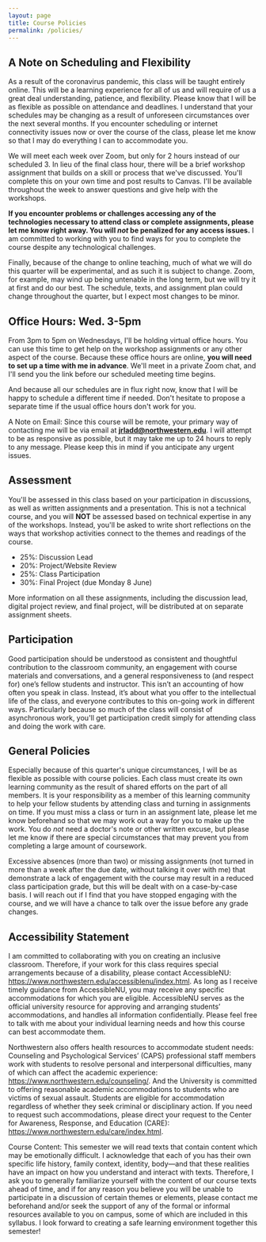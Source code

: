 ```yaml
---
layout: page
title: Course Policies
permalink: /policies/
---
```


## A Note on Scheduling and Flexibility

As a result of the coronavirus pandemic, this class will be taught entirely online. This will be a learning experience for all of us and will require of us a great deal understanding, patience, and flexibility. Please know that I will be as flexible as possible on attendance and deadlines. I understand that your schedules may be changing as a result of unforeseen circumstances over the next several months. If you encounter scheduling or internet connectivity issues now or over the course of the class, please let me know so that I may do everything I can to accommodate you.

We will meet each week over Zoom, but only for 2 hours instead of our scheduled 3. In lieu of the final class hour, there will be a brief workshop assignment that builds on a skill or process that we've discussed. You'll complete this on your own time and post results to Canvas. I'll be available throughout the week to answer questions and give help with the workshops.

**If you encounter problems or challenges accessing any of the technologies necessary to attend class or complete assignments, please let me know right away. You will *not* be penalized for any access issues.** I am committed to working with you to find ways for you to complete the course despite any technological challenges.

Finally, because of the change to online teaching, much of what we will do this quarter will be experimental, and as such it is subject to change. Zoom, for example, may wind up being untenable in the long term, but we will try it at first and do our best. The schedule, texts, and assignment plan could change throughout the quarter, but I expect most changes to be minor.

## Office Hours: Wed. 3-5pm

From 3pm to 5pm on Wednesdays, I'll be holding virtual office hours. You can use this time to get help on the workshop assignments or any other aspect of the course. Because these office hours are online, **you will need to set up a time with me in advance**. We'll meet in a private Zoom chat, and I'll send you the link before our scheduled meeting time begins.

And because all our schedules are in flux right now, know that I will be happy to schedule a different time if needed. Don't hesitate to propose a separate time if the usual office hours don't work for you.

A Note on Email: Since this course will be remote, your primary way of contacting me will be via email at **jrladd@northwestern.edu**. I will attempt to be as responsive as possible, but it may take me up to 24 hours to reply to any message. Please keep this in mind if you anticipate any urgent issues.

## Assessment

You'll be assessed in this class based on your participation in discussions, as well as written assignments and a presentation. This is not a technical course, and you will **NOT** be assessed based on technical expertise in any of the workshops. Instead, you'll be asked to write short reflections on the ways that workshop activities connect to the themes and readings of the course.

- 25%: Discussion Lead
- 20%: Project/Website Review
- 25%: Class Participation
- 30%: Final Project (due Monday 8 June)

More information on all these assignments, including the discussion lead, digital project review, and final project, will be distributed at on separate assignment sheets.

## Participation

Good participation should be understood as consistent and thoughtful contribution to the classroom community, an engagement with course materials and conversations, and a general responsiveness to (and respect for) one’s fellow students and instructor. This isn’t an accounting of how often you speak in class. Instead, it’s about what you offer to the intellectual life of the class, and everyone contributes to this on-going work in different ways. Particularly because so much of the class will consist of asynchronous work, you'll get participation credit simply for attending class and doing the work with care.

## General Policies

Especially because of this quarter's unique circumstances, I will be as flexible as possible with course policies. Each class must create its own learning community as the result of shared efforts on the part of all members. It is your responsibility as a member of this learning community to help your fellow students by attending class and turning in assignments on time. If you must miss a class or turn in an assignment late, please let me know beforehand so that we may work out a way for you to make up the work. You do *not* need a doctor's note or other written excuse, but please let me know if there are special circumstances that may prevent you from completing a large amount of coursework.

Excessive absences (more than two) or missing assignments (not turned in more than a week after the due date, without talking it over with me) that demonstrate a lack of engagement with the course may result in a reduced class participation grade, but this will be dealt with on a case-by-case basis. I will reach out if I find that you have stopped engaging with the course, and we will have a chance to talk over the issue before any grade changes.


## Accessibility Statement

I am committed to collaborating with you on creating an inclusive classroom. Therefore, if your work for this class requires special arrangements because of a disability, please contact AccessibleNU: <https://www.northwestern.edu/accessiblenu/index.html>. As long as I receive timely guidance from AccessibleNU, you may receive any specific accommodations for which you are eligible. AccessibleNU serves as the official university resource for approving and arranging students’ accommodations, and handles all information confidentially. Please feel free to talk with me about your individual learning needs and how this course can best accommodate them.

Northwestern also offers health resources to accommodate student needs: Counseling and Psychological Services’ (CAPS) professional staff members work with students to resolve personal and interpersonal difficulties, many of which can affect the academic experience: <https://www.northwestern.edu/counseling/>. And the University is committed to offering reasonable academic accommodations to students who are victims of sexual assault. Students are eligible for accommodation regardless of whether they seek criminal or disciplinary action. If you need to request such accommodations, please direct your request to the Center for Awareness, Response, and Education (CARE): <https://www.northwestern.edu/care/index.html>.

Course Content: This semester we will read texts that contain content which may be emotionally difficult. I acknowledge that each of you has their own specific life history, family context, identity, body—and that these realities have an impact on how you understand and interact with texts. Therefore, I ask you to generally familiarize yourself with the content of our course texts ahead of time, and if for any reason you believe you will be unable to participate in a discussion of certain themes or elements, please contact me beforehand and/or seek the support of any of the formal or informal resources available to you on campus, some of which are included in this syllabus. I look forward to creating a safe learning environment together this semester!
